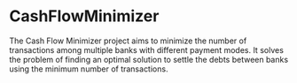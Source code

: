 # CashFlowMinimizer
The Cash Flow Minimizer project aims to minimize the number of transactions among multiple banks with different payment modes. It solves the problem of finding an optimal solution to settle the debts between banks using the minimum number of transactions.

